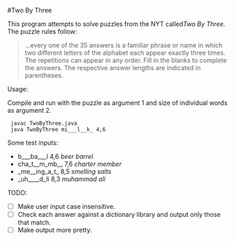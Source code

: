 #Two By Three

This program attempts to solve puzzles from the NYT called*Two By Three.*
The puzzle rules follow:

 >...every one of the 35 answers is a familiar phrase or name in which two different letters of the alphabet each appear exactly three times. The repetitions can appear in any order. Fill in the blanks to complete the answers. The respective answer lengths are indicated in parentheses.

Usage:

Compile and run with the puzzle as argument 1 and size of individual words as argument 2.

     javac TwoByThree.java
     java TwoByThree mi___l__k_ 4,6 

Some test inputs:

* b___ba___l 4,6 *beer barrel*
* cha_t__m_mb__ 7,6 *charter member*
* \_me__ing_a_t_ 8,5 *smelling salts*
* _uh____d_li 8,3 *muhammad ali*


TODO:

- [ ] Make user input case insensitive.
- [ ] Check each answer against a dictionary library and output only those that match.
- [ ] Make output more pretty.